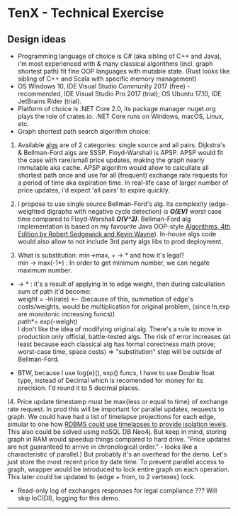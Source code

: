 # TenX - Technical Exercise

## Design ideas

+ Programming language of choice is C# (aka sibling of C++ and Java), i'm most experienced with & many classical algorithms (incl. graph shortest path) fit fine OOP languages with mutable state. (Rust looks like sibling of C++ and Scala with specific memory management)
+ OS Windows 10, IDE Visual Studio Community 2017 (free) - recommended, IDE Visual Studio Pro 2017 (trial); OS Ubuntu 17.10, IDE JetBrains Rider (trial).
+ Platform of choice is .NET Core 2.0, its package manager nuget.org plays the role of crates.io. .NET Core runs on Windows, macOS, Linux, etc.
+ Graph shortest path search algorithm choice:  

1. Available [algs](https://cs.stackexchange.com/questions/2942/am-i-right-about-the-differences-between-floyd-warshall-dijkstra-and-bellman-fo) are of 2 categories: single source and all pairs. Dijkstra's & Bellman-Ford algs are SSSP. Floyd-Warshall is APSP. APSP would fit the case with rare/small price updates, making the graph nearly immutable aka cache. APSP algorihm would allow to calcullate all shortest path once and use for all (frequent) exchange rate requests for a period of time aka expiration time. In real-life case of larger number of price updates, i'd expect 'all pairs' to expire quickly.

2. I propose to use single source Bellman-Ford's alg. Its complexity (edge-weighted digraphs with negative cycle detection) is ***O(EV)*** worst case time compared to Floyd-Warshall ***O(V^3)***. Bellman-Ford alg implementation is based on my favourite Java OOP-style [Algorithms, 4th Edition by Robert Sedgewick and Kevin Wayne](https://algs4.cs.princeton.edu/44sp/)). In-house algs code would also allow to not include 3rd party algs libs to prod deployment.

3. What is substitution: min->max, + -> * and how it's legal?   
min -> max(-1*) : In order to get minimum number, we can negate maximum number.   
+ -> * : it's a result of applying ln to edge weight, then during calcullation sum of path it'd become:  
weight = -ln(rate)  <-- (because of this, summation of edge's costs/weights, would be multiplication for original problem, (since ln,exp are monotonic increasing funcs))  
path*= exp(-weight)  
I don't like the idea of modifying original alg. There's a rule to move in production only official, battle-tested algs. The risk of error increases (at least because each classical alg has formal corectness math prove; worst-case time, space costs) => "substitution" step will be outside of Bellman-Ford.   

+ BTW, because I use log{e}(), exp() funcs, I have to use Double float type, instead of Decimal which is recomended for money for its precision. I'd round it to 5 decimal places.

(4.  Price update timestamp must be max{less or equal to time} of exchange rate request. In prod this will be important for parallel updates, requests to graph. We could have had a list of timelapse projections for each edge, simular to one how [RDBMS could use timelapses to provide isolation levels](https://en.wikipedia.org/wiki/Timestamp-based_concurrency_control). This also could be solved using noSQL DB Neo4j. But keep in mind, storing graph in RAM would speedup things compared to hard drive. "Price updates are not guaranteed to arrive in chronological order." - looks like a characteristic of parallel.) But probably it's an overhead for the demo. Let's just store the most recent price by date time. To prevent parallel access to graph, wrapper would be introduced to lock entire graph on each operation. This later could be updated to {edge + from, to 2 vertexes} lock.  

+ Read-only log of exchanges responses for legal compliance ??? Will skip IoC(DI), logging for this demo.

---